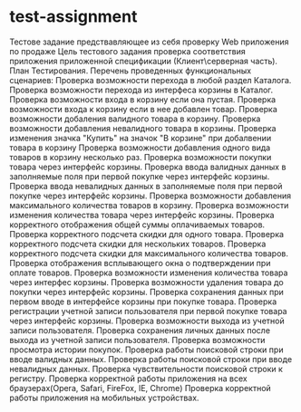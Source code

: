 # test-assignment
Тестове задание предствавляющее из себя проверку Web приложения по продаже 
Цель тестового задания проверка соответствия приложения приложенной спецификации (Клиент\серверная часть).
План Тестирования.
Перечень проведенных функциональных сценариев:
Проверка возможности перехода в любой раздел Каталога.
Проверка возможности перехода из интерфеса корзины в Каталог.
Проверка возможности входа в корзину если она пустая.
Проверка возможности входа к корзину если в нее добавлен товар.
Проверка возможности добаления валидного товара в корзину.
Проверка возможности добавления невалидного товара в корзины.
Проверка изменения значка "Купить" на значок "В корзине" при добалвении товара в корзину
Проверка возможности добавления одного вида товаров в корзину несколько раз.
Проверка возможности покупки товара через интерфейс корзины.
Проверка ввода валидных данных в заполняемые поля при первой покупке через интерфейс корзины.
Проверка ввода невалидных данных в заполняемые поля при первой покупке через интерфейс корзины.
Проверка возможности добавления максимального количества товаров в корзину.
Проверка возможности изменения количества товара через интерфейс корзины.
Проверка корректного отображения общей суммы оплачиваемых товаров.
Проверка корректного подсчета скидки для одного товара.
Проверка корректного подсчета скидки для нескольких товаров.
Проверка корректного подсчета скидки для максимального количества товаров.
Проверка отображения всплывающего окна о подтверждении при оплате товаров.
Проверка возможности изменения количества товара через интерфес корзины.
Проверка возможности удаления товара до покупки через интерфейс корзины.
Проверка сохранения данных при первом вводе в интерфейсе корзины при покупке товара.
Проверка регистрации учетной записи пользователя при первой покупке товара через интерфейс корзины.
Проверка возможности выхода из учетной записи пользователя.
Проверка сохранения личных данных после выхода из учетной записи пользователя.
Проверка возможности просмотра истории покупок.
Проверка работы поисковой строки при вводе валидных данных.
Проверка работы поисковой строки при вводе невалидных данных.
Проверка чувствительности поисковой строки к регистру.
Проверка корректной работы приложения на всех браузерах(Opera, Safari, FireFox, IE, Chrome)
Проверка корректной работы приложения на мобильных устройствах.








